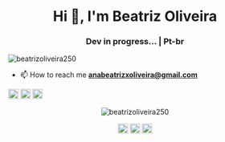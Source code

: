 <h1 align="center">Hi 👋, I'm Beatriz Oliveira</h1>
<h3 align="center">Dev in progress... | Pt-br</h3>
<p align="left"> <img src="https://komarev.com/ghpvc/?username=beatrizoliveira250" alt="beatrizoliveira250" /> </p>

- 📫 How to reach me **anabeatrizxoliveira@gmail.com**

<p align="left"><img src="https://konpa.github.io/devicon/devicon.git/icons/c/c-original.svg" alt="c" width="20" height="20"/> <img src="https://konpa.github.io/devicon/devicon.git/icons/css3/css3-original-wordmark.svg" alt="css3" width="20" height="20"/> <img src="https://konpa.github.io/devicon/devicon.git/icons/html5/html5-original-wordmark.svg" alt="html5" width="20" height="20"/></p><p align="center"> <img src="https://github-readme-stats.vercel.app/api?username=beatrizoliveira250&show_icons=true" alt="beatrizoliveira250" /> </p>

<p align="center">
<a href="https://linkedin.com/in/beatriizoliveiraa" target="blank"><img align="center" src="https://cdn.jsdelivr.net/npm/simple-icons@3.0.1/icons/linkedin.svg" alt="beatriizoliveiraa" height="20" width="20" /></a>
<a href="https://stackoverflow.com/198568/beatriz-oliveira" target="blank"><img align="center" src="https://cdn.jsdelivr.net/npm/simple-icons@3.0.1/icons/stackoverflow.svg" alt="198568/beatriz-oliveira" height="20" width="20" /></a>
<a href="https://instagram.com/anabeaoliver" target="blank"><img align="center" src="https://cdn.jsdelivr.net/npm/simple-icons@3.0.1/icons/instagram.svg" alt="anabeaoliver" height="20" width="20" /></a>
</p>











 
